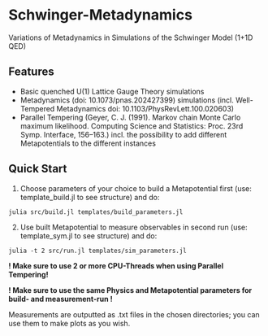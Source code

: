 # Schwinger-Metadynamics
Variations of Metadynamics in Simulations of the Schwinger Model (1+1D QED)

## Features
- Basic quenched U(1) Lattice Gauge Theory simulations
- Metadynamics (doi: 10.1073/pnas.202427399) simulations (incl. Well-Tempered Metadynamics doi: 10.1103/PhysRevLett.100.020603)
- Parallel Tempering (Geyer, C. J. (1991). Markov chain Monte Carlo maximum likelihood. Computing Science and Statistics: Proc. 23rd Symp. Interface, 156–163.) incl. the possibility to add different Metapotentials to the different instances

## Quick Start
1. Choose parameters of your choice to build a Metapotential first (use: template_build.jl to see structure) and do:
```
julia src/build.jl templates/build_parameters.jl
```

2. Use built Metapotential to measure observables in second run (use: template_sym.jl to see structure) and do:
```
julia -t 2 src/run.jl templates/sim_parameters.jl
```
**! Make sure to use 2 or more CPU-Threads when using Parallel Tempering!** 

**! Make sure to use the same Physics and Metapotential parameters for build- and measurement-run !**

Measurements are outputted as .txt files in the chosen directories; you can use them to make plots as you wish.
